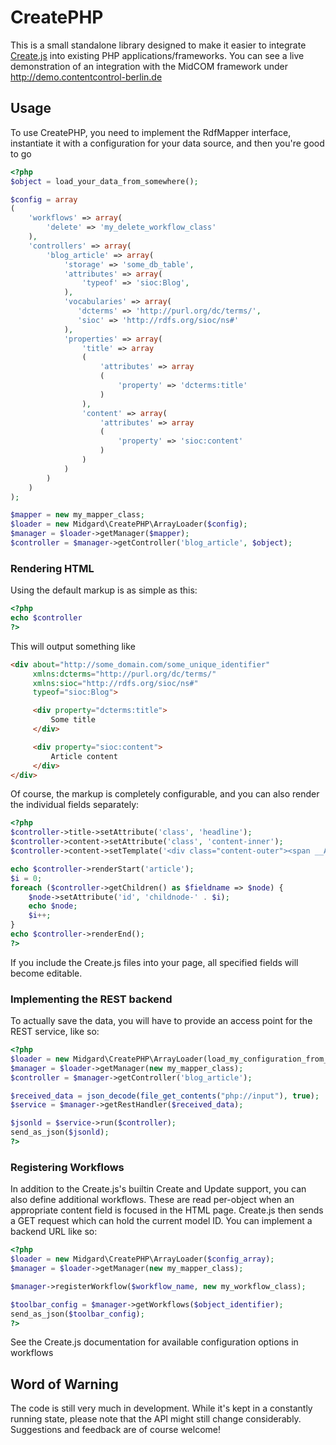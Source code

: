 CreatePHP
=========

This is a small standalone library designed to make it easier to integrate [Create.js](http://createjs.org)
into existing PHP applications/frameworks. You can see a live demonstration of an integration
with the MidCOM framework under http://demo.contentcontrol-berlin.de

Usage
-----

To use CreatePHP, you need to implement the RdfMapper interface, instantiate it with a
configuration for your data source, and then you're good to go

```php
<?php
$object = load_your_data_from_somewhere();

$config = array
(
    'workflows' => array(
        'delete' => 'my_delete_workflow_class'
    ),
    'controllers' => array(
        'blog_article' => array(
            'storage' => 'some_db_table',
            'attributes' => array(
                'typeof' => 'sioc:Blog',
            ),
            'vocabularies' => array(
               'dcterms' => 'http://purl.org/dc/terms/',
               'sioc' => 'http://rdfs.org/sioc/ns#'
            ),
            'properties' => array(
                'title' => array
                (
                    'attributes' => array
                    (
                        'property' => 'dcterms:title'
                    )
                ),
                'content' => array(
                    'attributes' => array
                    (
                        'property' => 'sioc:content'
                    )
                )
            )
        )
    )
);

$mapper = new my_mapper_class;
$loader = new Midgard\CreatePHP\ArrayLoader($config);
$manager = $loader->getManager($mapper);
$controller = $manager->getController('blog_article', $object);
```

### Rendering HTML

Using the default markup is as simple as this:

```php
<?php
echo $controller
?>
```

This will output something like

```html
<div about="http://some_domain.com/some_unique_identifier"
     xmlns:dcterms="http://purl.org/dc/terms/"
     xmlns:sioc="http://rdfs.org/sioc/ns#"
     typeof="sioc:Blog">

     <div property="dcterms:title">
         Some title
     </div>

     <div property="sioc:content">
         Article content
     </div>
</div>
```

Of course, the markup is completely configurable, and you can also render the
individual fields separately:

```php
<?php
$controller->title->setAttribute('class', 'headline');
$controller->content->setAttribute('class', 'content-inner');
$controller->content->setTemplate('<div class="content-outer"><span __ATTRIBUTES__>__CONTENT__</span></div>');

echo $controller->renderStart('article');
$i = 0;
foreach ($controller->getChildren() as $fieldname => $node) {
    $node->setAttribute('id', 'childnode-' . $i);
    echo $node;
    $i++;
}
echo $controller->renderEnd();
?>
```

If you include the Create.js files into your page, all specified fields will become editable.

### Implementing the REST backend

To actually save the data, you will have to provide an access point for the REST service, like so:

```php
<?php
$loader = new Midgard\CreatePHP\ArrayLoader(load_my_configuration_from_somewhere());
$manager = $loader->getManager(new my_mapper_class);
$controller = $manager->getController('blog_article');

$received_data = json_decode(file_get_contents("php://input"), true);
$service = $manager->getRestHandler($received_data);

$jsonld = $service->run($controller);
send_as_json($jsonld);
?>
```

### Registering Workflows

In addition to the Create.js's builtin Create and Update support, you can also define additional workflows.
 These are read per-object when an appropriate content field is focused in the HTML page. Create.js then sends a
GET request which can hold the current model ID. You can implement a backend URL like so:

```php
<?php
$loader = new Midgard\CreatePHP\ArrayLoader($config_array);
$manager = $loader->getManager(new my_mapper_class);

$manager->registerWorkflow($workflow_name, new my_workflow_class);

$toolbar_config = $manager->getWorkflows($object_identifier);
send_as_json($toolbar_config);
?>
```

See the Create.js documentation for available configuration options in workflows

Word of Warning
---------------
The code is still very much in development. While it's kept in a constantly running
state, please note that the API might still change considerably. Suggestions and
feedback are of course welcome!
